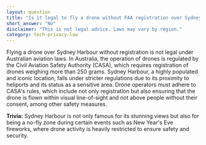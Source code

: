 ```yaml
---
layout: question
title: "Is it legal to fly a drone without FAA registration over Sydney Harbour?"
short_answer: "No"
disclaimer: "This is not legal advice. Laws may vary by region."
category: tech-privacy-law
---
```

Flying a drone over Sydney Harbour without registration is not legal under Australian aviation laws. In Australia, the operation of drones is regulated by the Civil Aviation Safety Authority (CASA), which requires registration of drones weighing more than 250 grams. Sydney Harbour, a highly populated and iconic location, falls under stricter regulations due to its proximity to heliports and its status as a sensitive area. Drone operators must adhere to CASA's rules, which include not only registration but also ensuring that the drone is flown within visual line-of-sight and not above people without their consent, among other safety measures.

**Trivia:** Sydney Harbour is not only famous for its stunning views but also for being a no-fly zone during certain events such as New Year's Eve fireworks, where drone activity is heavily restricted to ensure safety and security.
